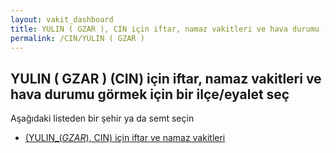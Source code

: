 ```yaml
---
layout: vakit_dashboard
title: YULIN ( GZAR ), CIN için iftar, namaz vakitleri ve hava durumu - ilçe/eyalet seç
permalink: /CIN/YULIN ( GZAR )
---
```


## YULIN ( GZAR ) (CIN) için iftar, namaz vakitleri ve hava durumu  görmek için bir ilçe/eyalet seç

Aşağıdaki listeden bir şehir ya da semt seçin

* [ (YULIN_(_GZAR_), CIN) için iftar ve namaz vakitleri](/CIN/YULIN_(_GZAR_)/)

<script type="text/javascript">
  var GLOBAL_COUNTRY = 'CIN';
  var GLOBAL_CITY = 'YULIN ( GZAR )';
  var GLOBAL_STATE = 'YULIN ( GZAR )';
</script>
